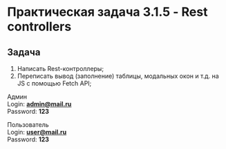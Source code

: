 # Практическая задача 3.1.5 - Rest controllers
## Задача 
1. Написать Rest-контроллеры;
2. Переписать вывод (заполнение) таблицы, модальных окон и т.д. на JS c помощью Fetch API;

Админ   
Login: <b>admin@mail.ru</b>   
Password: <b>123</b>

Пользователь   
Login: <b>user@mail.ru</b>   
Password: <b>123</b>